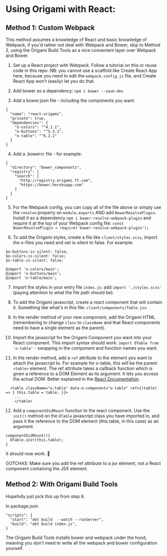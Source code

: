 # Using Origami with React:

## Method 1: Custom Webpack
This method assumes a knowledge of React and basic knowledge of Webpack, if you'd rather not deal
with Webpack and Bower, skip to Method 2, using the Origami Build Tools as a nice convenient layer over
Webpack and Bower.

1. Set up a React project with Webpack. Follow a tutorial on this or reuse code in this repo.
NB: you cannot use a scaffold like Create React App here, because you need to edit the `webpack.config.js` file, and Create React App won’t (easily) let you do that.

2. Add bower as a dependency: `npm i bower --save-dev`

3. Add a bower.json file - including the components you want:
```
{
  "name": "react-origami",
  "private": true,
  "dependencies": {
    "o-colors": "^4.1.1",
    "o-buttons": "^5.3.1",
    "o-table": "^6.2.1"
  }
}

```

4. Add a .bowerrc file - for example:
```
{
  "directory": "bower_components",
  "registry": {
    "search": [
      "http://registry.origami.ft.com",
      "https://bower.herokuapp.com"
    ]
  }
}
```

5. For the Webpack config, you can copy all of the file above or simply use the `resolve` property on `module.exports` AND add `BowerResolvePlugin`.
Install it as a dependency `npm i bower-resolve-webpack-plugin` and require it at the top of your Webpack config file: `const BowerResolvePlugin = require('bower-resolve-webpack-plugin');`

6. To add the Origami styles, create a file like `client/styles.scss`, import the o-files you need and set is-silent to false. For example:
```
$o-buttons-is-silent: false;
$o-colors-is-silent: false;
$o-table-is-silent: false;

@import 'o-colors/main';
@import 'o-buttons/main';
@import 'o-table/main';
```

7. Import the styles in your entry file `index.js`: add `import './styles.scss'` (paying attention to what the file path should be).

8. To add the Origami javascript, create a react component that will contain it. Something like what's in this file: `client/components/Table.jsx`.

9. In the render method of your new component, add the Origami HTML (remembering to change `class` to `className` and that React components need to have a single element as the parent).

10. Import the javascript for the Origami Component you want into your React component. This import syntax should work: `import OTable from 'o-table'` - swapping in the component and function names you want.

11. In the render method, add a `ref` attribute to the element you want to attach the javascript to. For example for o-table, this will be the parent `<table>` element. The ref attribute takes a callback function which is given a reference to a DOM Element as its argument. It lets you access the actual DOM. Better explained in the [React Documentation](https://facebook.github.io/react/docs/refs-and-the-dom.html).
```
  <table className="o-table" data-o-component="o-table" ref={(table) => { this.table = table; }}>
    ...
    </table>
```

12. Add a `componentDidMount` function to the react component. Use the `init()` method on the `OTable` javascript class you have imported in, and pass it the reference to the DOM element (this.table, in this case) as an argument.
```
componentDidMount(){
  OTable.init(this.table);
}
```

It should now work. :pray:

GOTCHAS:
Make sure you add the ref attribute to a jsx element, not a React component containing the JSX element.

## Method 2: With Origami Build Tools

Hopefully just pick this up from step 6.

In package.json
  ```
  "scripts": {
    "start": "obt build  --watch --runServer",
    "build": "obt build index.js",
  }
  ```
The Origami Build Tools installs bower and webpack under the hood, meaning you don't need to write all the webpack and bower configuration yourself.
